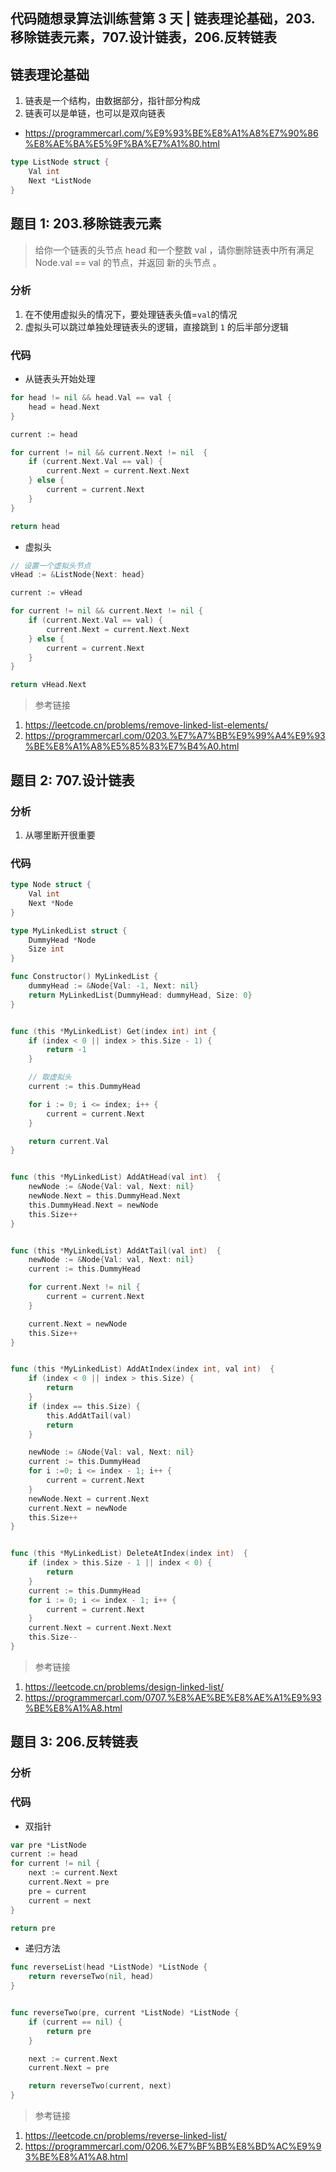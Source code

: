 ## 代码随想录算法训练营第 3 天 | 链表理论基础，203.移除链表元素，707.设计链表，206.反转链表

## 链表理论基础

1. 链表是一个结构，由数据部分，指针部分构成
2. 链表可以是单链，也可以是双向链表

- https://programmercarl.com/%E9%93%BE%E8%A1%A8%E7%90%86%E8%AE%BA%E5%9F%BA%E7%A1%80.html

```go
type ListNode struct {
	Val int
	Next *ListNode
}
```

## 题目 1: 203.移除链表元素

> 给你一个链表的头节点 head 和一个整数 val ，请你删除链表中所有满足 Node.val == val 的节点，并返回 新的头节点 。

### 分析

1. 在不使用虚拟头的情况下，要处理链表头值=`val`的情况
2. 虚拟头可以跳过单独处理链表头的逻辑，直接跳到 `1` 的后半部分逻辑

### 代码

- 从链表头开始处理

```go
for head != nil && head.Val == val {
	head = head.Next
}

current := head

for current != nil && current.Next != nil  {
	if (current.Next.Val == val) {
		current.Next = current.Next.Next
	} else {
		current = current.Next
	}
}

return head
```

- 虚拟头

```go
// 设置一个虚拟头节点
vHead := &ListNode{Next: head}

current := vHead

for current != nil && current.Next != nil {
	if (current.Next.Val == val) {
		current.Next = current.Next.Next
	} else {
		current = current.Next
	}
}

return vHead.Next
```

> 参考链接

1. https://leetcode.cn/problems/remove-linked-list-elements/
2. https://programmercarl.com/0203.%E7%A7%BB%E9%99%A4%E9%93%BE%E8%A1%A8%E5%85%83%E7%B4%A0.html

## 题目 2: 707.设计链表

### 分析

1. 从哪里断开很重要

### 代码

```go
type Node struct {
    Val int
    Next *Node
}

type MyLinkedList struct {
	DummyHead *Node
    Size int
}

func Constructor() MyLinkedList {
    dummyHead := &Node{Val: -1, Next: nil}
    return MyLinkedList{DummyHead: dummyHead, Size: 0}
}


func (this *MyLinkedList) Get(index int) int {
    if (index < 0 || index > this.Size - 1) {
        return -1
    }

    // 取虚拟头
    current := this.DummyHead

    for i := 0; i <= index; i++ {
        current = current.Next
    }

    return current.Val
}


func (this *MyLinkedList) AddAtHead(val int)  {
    newNode := &Node{Val: val, Next: nil}
    newNode.Next = this.DummyHead.Next
    this.DummyHead.Next = newNode
    this.Size++
}


func (this *MyLinkedList) AddAtTail(val int)  {
    newNode := &Node{Val: val, Next: nil}
    current := this.DummyHead

    for current.Next != nil {
        current = current.Next
    }

    current.Next = newNode
    this.Size++
}


func (this *MyLinkedList) AddAtIndex(index int, val int)  {
    if (index < 0 || index > this.Size) {
        return
    }
    if (index == this.Size) {
        this.AddAtTail(val)
        return
    }

    newNode := &Node{Val: val, Next: nil}
    current := this.DummyHead
    for i :=0; i <= index - 1; i++ {
        current = current.Next
    }
    newNode.Next = current.Next
    current.Next = newNode
    this.Size++
}


func (this *MyLinkedList) DeleteAtIndex(index int)  {
    if (index > this.Size - 1 || index < 0) {
        return
    }
    current := this.DummyHead
    for i := 0; i <= index - 1; i++ {
        current = current.Next
    }
    current.Next = current.Next.Next
    this.Size--
}
```

> 参考链接

1. https://leetcode.cn/problems/design-linked-list/
2. https://programmercarl.com/0707.%E8%AE%BE%E8%AE%A1%E9%93%BE%E8%A1%A8.html

## 题目 3: 206.反转链表

### 分析

### 代码

- 双指针

```go
var pre *ListNode
current := head
for current != nil {
    next := current.Next
    current.Next = pre
    pre = current
    current = next
}

return pre
```

- 递归方法

```go
func reverseList(head *ListNode) *ListNode {
    return reverseTwo(nil, head)
}


func reverseTwo(pre, current *ListNode) *ListNode {
    if (current == nil) {
        return pre
    }

    next := current.Next
    current.Next = pre

    return reverseTwo(current, next)
}
```

> 参考链接

1. https://leetcode.cn/problems/reverse-linked-list/
2. https://programmercarl.com/0206.%E7%BF%BB%E8%BD%AC%E9%93%BE%E8%A1%A8.html
